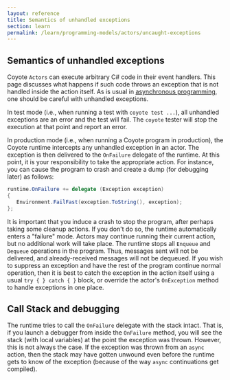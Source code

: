```yaml
---
layout: reference
title: Semantics of unhandled exceptions
section: learn
permalink: /learn/programming-models/actors/uncaught-exceptions
---
```


## Semantics of unhandled exceptions

Coyote `Actors` can execute arbitrary C# code in their event handlers. This page discusses what
happens if such code throws an exception that is not handled inside the action itself. As is usual
in [asynchronous
programming](https://docs.microsoft.com/en-us/dotnet/standard/parallel-programming/exception-handling-task-parallel-library),
one should be careful with unhandled exceptions.

In test mode (i.e., when running a test with `coyote test ...`), all unhandled exceptions are an
error and the test will fail. The `coyote` tester will stop the execution at that point and report
an error.

In production mode (i.e., when running a Coyote program in production), the Coyote runtime
intercepts any unhandled exception in an actor. The exception is then delivered to the `OnFailure`
delegate of the runtime. At this point, it is your responsibility to take the appropriate action.
For instance, you can cause the program to crash and create a dump (for debugging later) as follows:

```c#
runtime.OnFailure += delegate (Exception exception)
{
   Environment.FailFast(exception.ToString(), exception);
};
```

It is important that you induce a crash to stop the program, after perhaps taking some cleanup
actions. If you don't do so, the runtime automatically enters a "failure" mode. Actors may continue
running their current action, but no additional work will take place. The runtime stops all
`Enqueue` and `Dequeue` operations in the program. Thus, messages sent will not be delivered, and
already-received messages will not be dequeued. If you wish to suppress an exception and have the
rest of the program continue normal operation, then it is best to catch the exception in the action
itself using a usual `try { } catch { }` block, or override the actor's `OnException` method to
handle exceptions in one place.

## Call Stack and debugging

The runtime tries to call the `OnFailure` delegate with the stack intact. That is, if you launch a
debugger from inside the `OnFailure` method, you will see the stack (with local variables) at the
point the exception was thrown. However, this is not always the case. If the exception was thrown
from an `async` action, then the stack may have gotten unwound even before the runtime gets to know
of the exception (because of the way `async` continuations get compiled).
